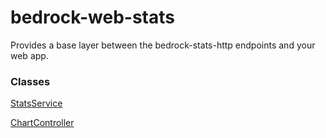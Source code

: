 # bedrock-web-stats

Provides a base layer between the bedrock-stats-http endpoints and your web app.


### Classes
[StatsService](/docs/StatsService.md)

[ChartController](/docs/ChartController.md)
